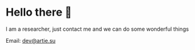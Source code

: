 # Hello there 👋

I am a researcher, just contact me and we can do some wonderful things

Email: dev@artie.su
